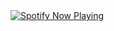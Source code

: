 <!-- WakaTime Stats -->
<!--START_SECTION:waka-->
<!--END_SECTION:waka-->

<!-- Spotify Now Playing -->
<div style="display: flex; align-items: center; gap: 10px;">
    <a href="https://open.spotify.com/user/dxso20he52f5d4ti73duavf95">
        <img src="https://spotify-github-profile.kittinanx.com/api/view.svg?uid=dxso20he52f5d4ti73duavf95&cover_image=true&theme=default&show_offline=false&background_color=121212&interchange=false" alt="Spotify Now Playing">
    </a>
</div>
